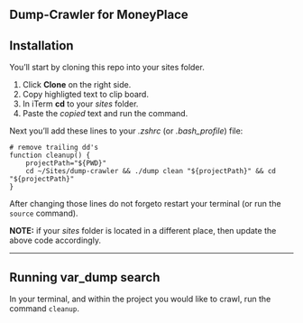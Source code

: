 **Dump-Crawler for MoneyPlace**
---

## Installation

You’ll start by cloning this repo into your sites folder.

1. Click **Clone** on the right side.
2. Copy highligted text to clip board.
3. In iTerm **cd** to your *sites* folder.
4. Paste the *copied* text and run the command.

Next you’ll add these lines to your *.zshrc* (or *.bash_profile*) file:
```shell
# remove trailing dd's
function cleanup() {
	projectPath="${PWD}"
	cd ~/Sites/dump-crawler && ./dump clean "${projectPath}" && cd "${projectPath}"
}
```

After changing those lines do not forgeto restart your terminal (or run the ```source``` command).

**NOTE:** if your *sites* folder is located in a different place, then update the above code accordingly.


---

## Running var_dump search

In your terminal, and within the project you would like to crawl, run the command ```cleanup```.
